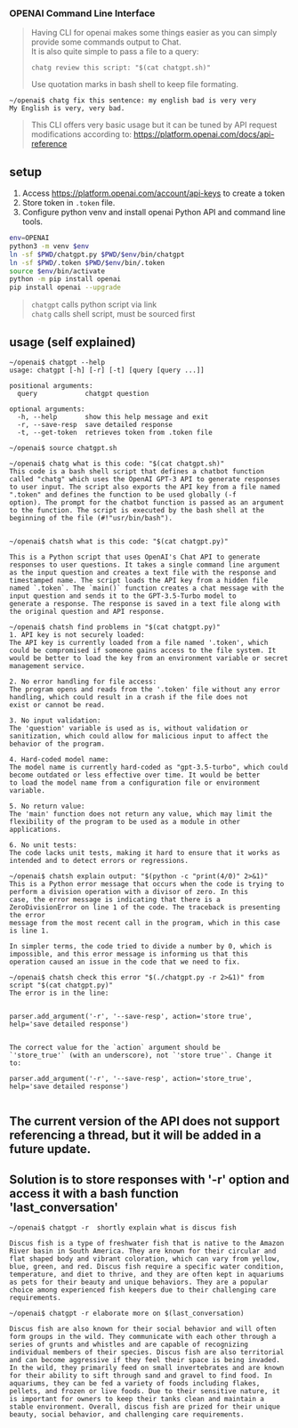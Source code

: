 ### OPENAI Command Line Interface
>Having CLI for openai makes some things easier as you can simply provide some commands output to Chat.<br>
>It is also quite simple to pass a file to a query:
> 
> ```chatg review this script: "$(cat chatgpt.sh)"```
> 
> Use quotation marks in bash shell to keep file formating.
```
~/openai$ chatg fix this sentence: my english bad is very very
My English is very, very bad.
```

>This CLI offers very basic usage but it can be tuned by API request modifications according to:
https://platform.openai.com/docs/api-reference


## setup

1. Access https://platform.openai.com/account/api-keys to create a token
2. Store token in `.token` file.
3. Configure python venv and install openai Python API and command line tools.

```bash
env=OPENAI
python3 -m venv $env
ln -sf $PWD/chatgpt.py $PWD/$env/bin/chatgpt
ln -sf $PWD/.token $PWD/$env/bin/.token
source $env/bin/activate
python -m pip install openai
pip install openai --upgrade
```

>`chatgpt` calls python script via link<br>
>`chatg` calls shell script, must be sourced first

## usage (self explained)

```commandline
~/openai$ chatgpt --help
usage: chatgpt [-h] [-r] [-t] [query [query ...]]

positional arguments:
  query            chatgpt question

optional arguments:
  -h, --help       show this help message and exit
  -r, --save-resp  save detailed response
  -t, --get-token  retrieves token from .token file

```

```commandline
~/openai$ source chatgpt.sh

~/openai$ chatg what is this code: "$(cat chatgpt.sh)"
This code is a bash shell script that defines a chatbot function called "chatg" which uses the OpenAI GPT-3 API to generate responses 
to user input. The script also exports the API key from a file named ".token" and defines the function to be used globally (-f 
option). The prompt for the chatbot function is passed as an argument to the function. The script is executed by the bash shell at the 
beginning of the file (#!"usr/bin/bash").

```

```commandline

~/openai$ chatsh what is this code: "$(cat chatgpt.py)"

This is a Python script that uses OpenAI's Chat API to generate responses to user questions. It takes a single command line argument 
as the input question and creates a text file with the response and timestamped name. The script loads the API key from a hidden file 
named `.token`. The `main()` function creates a chat message with the input question and sends it to the GPT-3.5-Turbo model to 
generate a response. The response is saved in a text file along with the original question and API response.

```

```commandline
~/openai$ chatsh find problems in "$(cat chatgpt.py)"
1. API key is not securely loaded:
The API key is currently loaded from a file named '.token', which could be compromised if someone gains access to the file system. It 
would be better to load the key from an environment variable or secret management service.

2. No error handling for file access:
The program opens and reads from the '.token' file without any error handling, which could result in a crash if the file does not 
exist or cannot be read.

3. No input validation:
The 'question' variable is used as is, without validation or sanitization, which could allow for malicious input to affect the 
behavior of the program.

4. Hard-coded model name:
The model name is currently hard-coded as "gpt-3.5-turbo", which could become outdated or less effective over time. It would be better 
to load the model name from a configuration file or environment variable.

5. No return value:
The 'main' function does not return any value, which may limit the flexibility of the program to be used as a module in other 
applications.

6. No unit tests:
The code lacks unit tests, making it hard to ensure that it works as intended and to detect errors or regressions.

```

```commandline
~/openai$ chatsh explain output: "$(python -c "print(4/0)" 2>&1)"
This is a Python error message that occurs when the code is trying to perform a division operation with a divisor of zero. In this 
case, the error message is indicating that there is a ZeroDivisionError on line 1 of the code. The traceback is presenting the error 
message from the most recent call in the program, which in this case is line 1. 

In simpler terms, the code tried to divide a number by 0, which is impossible, and this error message is informing us that this 
operation caused an issue in the code that we need to fix.

```

```commandline
~/openai$ chatsh check this error "$(./chatgpt.py -r 2>&1)" from script "$(cat chatgpt.py)"
The error is in the line:


parser.add_argument('-r', '--save-resp', action='store true', 
help='save detailed response')


The correct value for the `action` argument should be 
`'store_true'` (with an underscore), not `'store true'`. Change it 
to:

parser.add_argument('-r', '--save-resp', action='store_true', 
help='save detailed response')


```

## The current version of the API does not support referencing a thread, but it will be added in a future update.
## Solution is to store responses with '-r' option and access it with a bash function 'last_conversation'

```commandline
~/openai$ chatgpt -r  shortly explain what is discus fish

Discus fish is a type of freshwater fish that is native to the Amazon River basin in South America. They are known for their circular and flat shaped body and vibrant coloration, which can vary from yellow, blue, green, and red. Discus fish require a specific water condition, temperature, and diet to thrive, and they are often kept in aquariums as pets for their beauty and unique behaviors. They are a popular choice among experienced fish keepers due to their challenging care requirements.

~/openai$ chatgpt -r elaborate more on $(last_conversation)

Discus fish are also known for their social behavior and will often form groups in the wild. They communicate with each other through a series of grunts and whistles and are capable of recognizing individual members of their species. Discus fish are also territorial and can become aggressive if they feel their space is being invaded. In the wild, they primarily feed on small invertebrates and are known for their ability to sift through sand and gravel to find food. In aquariums, they can be fed a variety of foods including flakes, pellets, and frozen or live foods. Due to their sensitive nature, it is important for owners to keep their tanks clean and maintain a stable environment. Overall, discus fish are prized for their unique beauty, social behavior, and challenging care requirements.

```